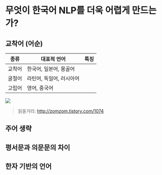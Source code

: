 # 무엇이 한국어 NLP를 더욱 어렵게 만드는가?

## 교착어 (어순)

|종류|대표적 언어|특징|
|-|-|-|
|교착어|한국어, 일본어, 몽골어||
|굴절어|라틴어, 독일어, 러시아어||
|고립어|영어, 중국어||

![](https://cdn.namuwikiusercontent.com/s/47f895cbea4e349bc92bb773809d35f63f6ffa3de4c9e7c9bbfbdb8d7ab07cdd874510f6d749e9b96c4b5123478a9a77a1360c2d26b94dd85fbff6fe7f35f87d2153242b74e6512d9283fac5bdfe0cae?e=1526024445&k=wyijsAJTV3SGK_mJdZkQ5w)

> 읽을거리: http://zomzom.tistory.com/1074

## 주어 생략

## 평서문과 의문문의 차이

## 한자 기반의 언어